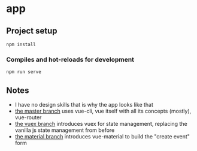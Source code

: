 # app

## Project setup
```
npm install
```

### Compiles and hot-reloads for development
```
npm run serve
```

## Notes

- I have no design skills that is why the app looks like that
- [the master branch](https://github.com/ifrim/re-vue/tree/master/app) uses vue-cli, vue itself with all its concepts (mostly), vue-router
- [the vuex branch](https://github.com/ifrim/re-vue/tree/vuex/app) introduces vuex for state management, replacing the vanilla js state management from before
- [the material branch](https://github.com/ifrim/re-vue/tree/material/app) introduces vue-material to build the "create event" form
